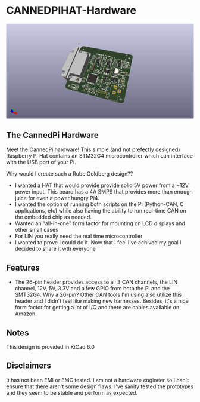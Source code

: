 # CANNEDPIHAT-Hardware
 
![CannedPiHat_3dView](https://github.com/ryedwards/CANNEDPIHAT-Hardware/blob/main/images/CannedPIHat_3DView.jpg?raw=true)

## The CannedPi Hardware
Meet the CannedPi hardware!  This simple (and not prefectly designed) Raspberry PI Hat contains an STM32G4 microcontroller which can interface with the USB port of your Pi.

Why would I create such a Rube Goldberg design??
- I wanted a HAT that would provide provide solid 5V power from a ~12V power input.  This board has a 4A SMPS that provides more than enough juice for even a power hungry Pi4.
- I wanted the option of running both scripts on the Pi (Python-CAN, C applications, etc) while also having the ability to run real-time CAN on the embedded chip as needed.
- Wanted an "all-in-one" form factor for mounting on LCD displays and other small cases
- For LIN you really need the real time microcontroller
- I wanted to prove I could do it.  Now that I feel I've achived my goal I decided to share it wth everyone

## Features
- The 26-pin header provides access to all 3 CAN channels, the LIN channel, 12V, 5V, 3.3V and a few GPIO from both the PI and the SMT32G4.  Why a 26-pin?  Other CAN tools I'm using also utilize this header and I didn't feel like making new harnesses.  Besides, it's a nice form factor for getting a lot of I/O and there are cables available on Amazon.

## Notes
This design is provided in KiCad 6.0

## Disclaimers
It has not been EMI or EMC tested.  I am not a hardware engineer so I can't ensure that there aren't some design flaws.  I've sanity tested the prototypes and they seem to be stable and perform as expected.

